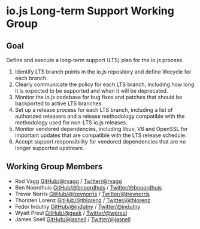 # io.js Long-term Support Working Group

## Goal

Define and execute a long-term support (LTS) plan for the io.js process.

1. Identify LTS branch points in the io.js repository and define lifecycle for each branch.
2. Clearly communicate the policy for each LTS branch, including how long it is expected to be supported and when it will be deprecated.
3. Monitor the io.js codebase for bug fixes and patches that should be backported to active LTS branches.
4. Set up a release process for each LTS branch, including a list of authorized releasers and a release methodology compatible with the methodology used for non-LTS io.js releases.
5. Monitor vendored dependencies, including libuv, V8 and OpenSSL for important updates that are compatible with the LTS release schedule.
6. Accept support responsibility for vendored dependencies that are no longer supported upstream.

## Working Group Members

* Rod Vagg [GitHub/@rvagg](https://github.com/rvagg) / [Twitter/@rvagg](https://twitter.com/rvagg)
* Ben Noordhuis [GitHub/@bnoordhuis](https://github.com/bnoordhuis) / [Twitter/@bnoordhuis](http://twitter.com/bnoordhuis)
* Trevor Norris [GitHub/@trevnorris](https://github.com/trevnorris) / [Twitter/@trevnorris](https://twitter.com/trevnorris)
* Thorsten Lorenz [GitHub/@thlorenz](https://github.com/thlorenz) / [Twitter/@thlorenz](https://twitter.com/thlorenz)
* Fedor Indutny [GitHub/@indutny](https://github.com/indutny) / [Twitter/@indutny](https://twitter.com/indutny)
* Wyatt Preul [GitHub/@geek](https://github.com/geek) / [Twitter/@wpreul](https://twitter.com/wpreul)
* James Snell [GitHub/@jasnell](https://github.com/jasnell) / [Twitter/@jasnell](https://twitter.com/jasnell)

